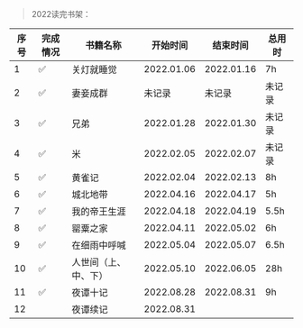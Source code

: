 >2022读完书架：

| 序号 | 完成情况 | 书籍名称 | 开始时间 | 结束时间 | 总用时 |
| --- | --- |--- |--- |--- |--- |
| 1 | ✅ | 关灯就睡觉 | 2022.01.06 | 2022.01.16 | 7h |
| 2 | ✅ | 妻妾成群 | 未记录 | 未记录 | 未记录 |
| 3 | ✅ | 兄弟 | 2022.01.28 | 2022.01.30 | 未记录 |
| 4 | ✅ | 米 | 2022.02.05 | 2022.02.07 | 未记录 |
| 5 | ✅ | 黄雀记 | 2022.02.04 | 2022.02.13 | 8h |
| 6 | ✅ | 城北地带 | 2022.04.16 | 2022.04.17 | 5h |
| 7 | ✅ | 我的帝王生涯 | 2022.04.18 | 2022.04.19 | 5.5h |
| 8 | ✅ | 罂粟之家 | 2022.04.11 | 2022.05.02 | 6h |
| 9 | ✅ | 在细雨中呼喊 | 2022.05.04 |2022.05.07 | 6.5h |
| 10 | ✅ | 人世间（上、中、下）	 | 2022.05.10 | 2022.06.05 | 28h |
| 11 | ✅ | 夜谭十记 | 2022.08.28 | 2022.08.31 | 9h |
| 12 |    | 夜谭续记 | 2022.08.31 |  |  |
